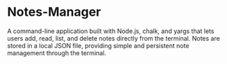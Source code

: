 # Notes-Manager
A command-line application built with Node.js, chalk, and yargs that lets users add, read, list, and delete notes directly from the terminal. Notes are stored in a local JSON file, providing simple and persistent note management through the terminal.
